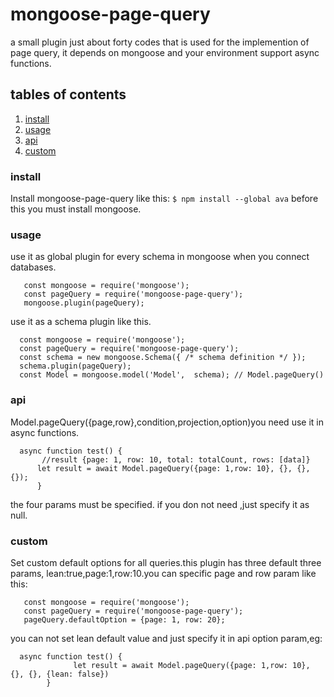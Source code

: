 # mongoose-page-query
a small plugin just about forty codes that is used for the implemention of page query,
it depends on mongoose and your environment support async functions.

## tables of contents
   1. [install](#install)
   2. [usage](#usage)
   3. [api](#api)
   4. [custom](#custom)

### install 
   <span id='install'></span>Install mongoose-page-query like this:
  `$ npm install --global ava`
  before this you must install mongoose.
### usage
  <span id='usage'></span>use it as global plugin for every schema in mongoose when you connect databases.
  ````
     const mongoose = require('mongoose');
     const pageQuery = require('mongoose-page-query');
     mongoose.plugin(pageQuery);
   ```` 
  use it as a schema plugin like this.
  ````
    const mongoose = require('mongoose');
    const pageQuery = require('mongoose-page-query');
    const schema = new mongoose.Schema({ /* schema definition */ });
    schema.plugin(pageQuery); 
    const Model = mongoose.model('Model',  schema); // Model.pageQuery()
  ````
### api    
   <span id='api'></span>Model.pageQuery({page,row},condition,projection,option)you need use it in async functions.
   ````
     async function test() {
          //result {page: 1, row: 10, total: totalCount, rows: [data]}
         let result = await Model.pageQuery({page: 1,row: 10}, {}, {}, {});
         }  
   ````
   the four params must be specified. if you don not need ,just specify
       it as null.
                          
### custom 
   <span id='custom'></span>Set custom default options for all queries.this plugin has three default three params,
   lean:true,page:1,row:10.you can specific page and row param like this:
   ````  
      const mongoose = require('mongoose');
      const pageQuery = require('mongoose-page-query');
      pageQuery.defaultOption = {page: 1, row: 20};
   ````
   you can not set lean default value and just specify it in api option param,eg:
   ````
     async function test() {
                 let result = await Model.pageQuery({page: 1,row: 10}, {}, {}, {lean: false})
           }  
   ````
    

      
